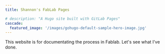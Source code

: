 ```yaml
---
title: Shannon's FabLab Pages

# description: "A Hugo site built with GitLab Pages"
cascade:
  featured_image: '/images/gohugo-default-sample-hero-image.jpg'
---
```


This website is for documentating the process in Fablab.
Let's see what I've done.
